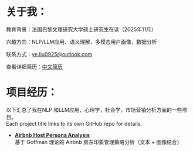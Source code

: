 # 关于我：
教育背景：法国巴黎文理研究大学硕士研究生在读（2025年11月）  

兴趣方向：NLP/LLM应用、语义理解、多模态用户画像，数据分析  

联系方式：ye.liu0925@outlook.com

查看详细简历：[中文简历]()




# 项目经历：
以下汇总了我在NLP 和LLM应用，心理学，社会学，市场营销分析方面的一些项目。  
Each project title links to its own GitHub repo for details.

- **[Airbnb Host Persona Analysis](https://github.com/yourname/airbnb-self-presentation)**  
  基于 Goffman 理论的 Airbnb 房东印象管理策略分析（文本 + 图像结合）


